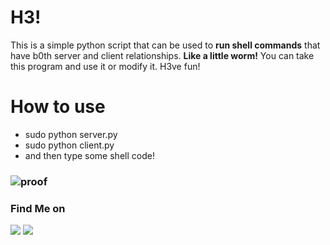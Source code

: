 # H3! 
This is a simple python script that can be used to **run shell commands** that have b0th server and client relationships.
**Like a little worm!** You can take this program and use it or modify it. H3ve fun!

# How to use

- sudo python server.py
- sudo python client.py
- and then type some shell code!


### ![proof](https://github.com/user-attachments/assets/4efd10fb-02f3-47f1-a9c2-14f163d93c12)



### Find Me on
<a href="https://linktr.ee/Mass4cre_P0int" target="_blank"><img src="https://img.shields.io/badge/Socials-grey?style=for-the-badge&logo=linktree"></a>
<a href="https://github.com/ruaorj" target="_blank"><img src="https://img.shields.io/badge/Github-blue?style=for-the-badge&logo=github"></a>



